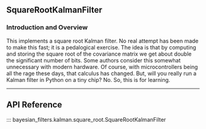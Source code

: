 ## SquareRootKalmanFilter

### Introduction and Overview

This implements a square root Kalman filter. No real attempt has been made
to make this fast; it is a pedalogical exercise. The idea is that by
computing and storing the square root of the covariance matrix we get about
double the significant number of bits. Some authors consider this somewhat
unnecessary with modern hardware. Of course, with microcontrollers being all
the rage these days, that calculus has changed. But, will you really run
a Kalman filter in Python on a tiny chip? No. So, this is for learning.

-------

## API Reference

::: bayesian_filters.kalman.square_root.SquareRootKalmanFilter
